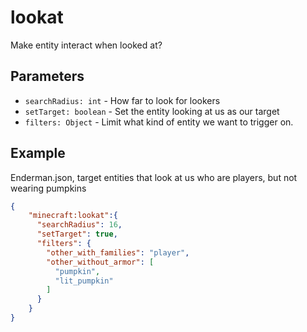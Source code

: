 
# lookat

Make entity interact when looked at?

## Parameters

* `searchRadius: int` - How far to look for lookers
* `setTarget: boolean` - Set the entity looking at us as our target
* `filters: Object` - Limit what kind of entity we want to trigger on.

## Example
Enderman.json, target entities that look at us who are players, but not wearing pumpkins

````json
{
    "minecraft:lookat":{
      "searchRadius": 16,
      "setTarget": true,
      "filters": {
        "other_with_families": "player",
        "other_without_armor": [
          "pumpkin",
          "lit_pumpkin"
        ]
      }
    }
}
````

